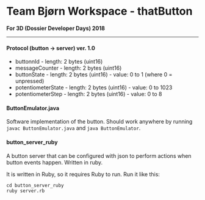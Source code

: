 # Team Bjørn Workspace - thatButton
**For 3D (Dossier Developer Days) 2018**

---

#### Protocol (button -> server) ver. 1.0

* buttonnId - length: 2 bytes (uint16)
* messageCounter - length: 2 bytes (uint16)
* buttonState - length: 2 bytes (uint16) - value: 0 to 1 (where 0 = unpressed)
* potentiometerState - length: 2 bytes (uint16) - value: 0 to 1023
* potentiometerStep - length: 2 bytes (uint16) - value: 0 to 8

#### ButtonEmulator.java

Software implementation of the button. Should work anywhere by running `javac ButtonEmulator.java` and `java ButtonEmulator`.

#### button_server_ruby

A button server that can be configured with json to perform actions when button events happen. Written in ruby.

It is written in Ruby, so it requires Ruby to run. Run it like this:

    cd button_server_ruby
    ruby server.rb
